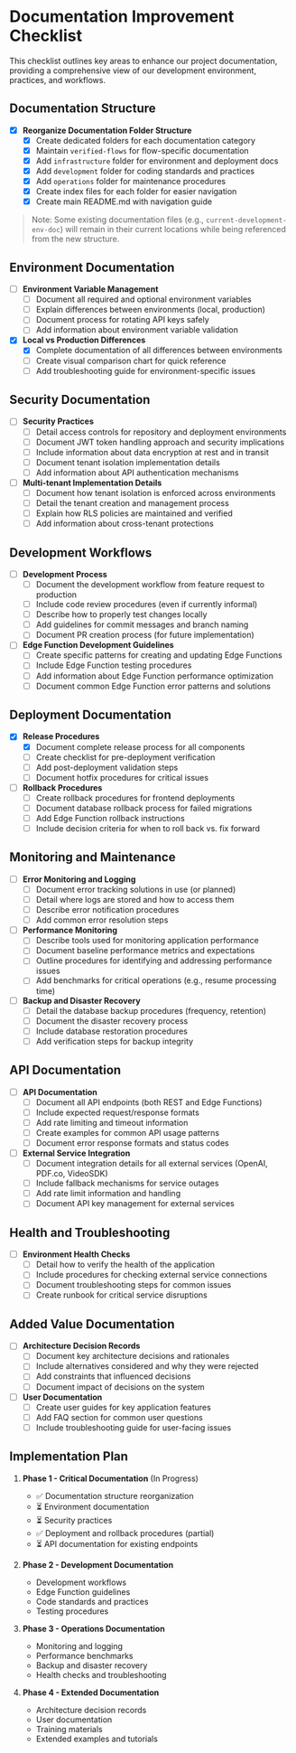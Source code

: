 # Documentation Improvement Checklist

This checklist outlines key areas to enhance our project documentation, providing a comprehensive view of our development environment, practices, and workflows.

## Documentation Structure

- [x] **Reorganize Documentation Folder Structure**
  - [x] Create dedicated folders for each documentation category
  - [x] Maintain `verified-flows` for flow-specific documentation
  - [x] Add `infrastructure` folder for environment and deployment docs
  - [x] Add `development` folder for coding standards and practices
  - [x] Add `operations` folder for maintenance procedures
  - [x] Create index files for each folder for easier navigation
  - [x] Create main README.md with navigation guide

> Note: Some existing documentation files (e.g., `current-development-env-doc`) will remain in their current locations while being referenced from the new structure.

## Environment Documentation

- [ ] **Environment Variable Management**
  - [ ] Document all required and optional environment variables
  - [ ] Explain differences between environments (local, production)
  - [ ] Document process for rotating API keys safely
  - [ ] Add information about environment variable validation

- [x] **Local vs Production Differences**
  - [x] Complete documentation of all differences between environments
  - [ ] Create visual comparison chart for quick reference
  - [ ] Add troubleshooting guide for environment-specific issues

## Security Documentation

- [ ] **Security Practices**
  - [ ] Detail access controls for repository and deployment environments
  - [ ] Document JWT token handling approach and security implications
  - [ ] Include information about data encryption at rest and in transit
  - [ ] Document tenant isolation implementation details
  - [ ] Add information about API authentication mechanisms

- [ ] **Multi-tenant Implementation Details**
  - [ ] Document how tenant isolation is enforced across environments
  - [ ] Detail the tenant creation and management process
  - [ ] Explain how RLS policies are maintained and verified
  - [ ] Add information about cross-tenant protections

## Development Workflows

- [ ] **Development Process**
  - [ ] Document the development workflow from feature request to production
  - [ ] Include code review procedures (even if currently informal)
  - [ ] Describe how to properly test changes locally
  - [ ] Add guidelines for commit messages and branch naming
  - [ ] Document PR creation process (for future implementation)

- [ ] **Edge Function Development Guidelines**
  - [ ] Create specific patterns for creating and updating Edge Functions
  - [ ] Include Edge Function testing procedures
  - [ ] Add information about Edge Function performance optimization
  - [ ] Document common Edge Function error patterns and solutions

## Deployment Documentation

- [x] **Release Procedures**
  - [x] Document complete release process for all components
  - [ ] Create checklist for pre-deployment verification
  - [ ] Add post-deployment validation steps
  - [ ] Document hotfix procedures for critical issues

- [ ] **Rollback Procedures**
  - [ ] Create rollback procedures for frontend deployments
  - [ ] Document database rollback process for failed migrations
  - [ ] Add Edge Function rollback instructions
  - [ ] Include decision criteria for when to roll back vs. fix forward

## Monitoring and Maintenance

- [ ] **Error Monitoring and Logging**
  - [ ] Document error tracking solutions in use (or planned)
  - [ ] Detail where logs are stored and how to access them
  - [ ] Describe error notification procedures
  - [ ] Add common error resolution steps

- [ ] **Performance Monitoring**
  - [ ] Describe tools used for monitoring application performance
  - [ ] Document baseline performance metrics and expectations
  - [ ] Outline procedures for identifying and addressing performance issues
  - [ ] Add benchmarks for critical operations (e.g., resume processing time)

- [ ] **Backup and Disaster Recovery**
  - [ ] Detail the database backup procedures (frequency, retention)
  - [ ] Document the disaster recovery process
  - [ ] Include database restoration procedures
  - [ ] Add verification steps for backup integrity

## API Documentation

- [ ] **API Documentation**
  - [ ] Document all API endpoints (both REST and Edge Functions)
  - [ ] Include expected request/response formats
  - [ ] Add rate limiting and timeout information
  - [ ] Create examples for common API usage patterns
  - [ ] Document error response formats and status codes

- [ ] **External Service Integration**
  - [ ] Document integration details for all external services (OpenAI, PDF.co, VideoSDK)
  - [ ] Include fallback mechanisms for service outages
  - [ ] Add rate limit information and handling
  - [ ] Document API key management for external services

## Health and Troubleshooting

- [ ] **Environment Health Checks**
  - [ ] Detail how to verify the health of the application
  - [ ] Include procedures for checking external service connections
  - [ ] Document troubleshooting steps for common issues
  - [ ] Create runbook for critical service disruptions

## Added Value Documentation

- [ ] **Architecture Decision Records**
  - [ ] Document key architecture decisions and rationales
  - [ ] Include alternatives considered and why they were rejected
  - [ ] Add constraints that influenced decisions
  - [ ] Document impact of decisions on the system

- [ ] **User Documentation**
  - [ ] Create user guides for key application features
  - [ ] Add FAQ section for common user questions
  - [ ] Include troubleshooting guide for user-facing issues

## Implementation Plan

1. **Phase 1 - Critical Documentation** (In Progress)
   - ✅ Documentation structure reorganization
   - ⏳ Environment documentation
   - ⏳ Security practices
   - ✅ Deployment and rollback procedures (partial)
   - ⏳ API documentation for existing endpoints

2. **Phase 2 - Development Documentation**
   - Development workflows
   - Edge Function guidelines
   - Code standards and practices
   - Testing procedures

3. **Phase 3 - Operations Documentation**
   - Monitoring and logging
   - Performance benchmarks
   - Backup and disaster recovery
   - Health checks and troubleshooting

4. **Phase 4 - Extended Documentation**
   - Architecture decision records
   - User documentation
   - Training materials
   - Extended examples and tutorials 